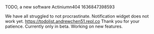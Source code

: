 TODO, a new software
Actiniumn404
1636847398593

We have all struggled to not procrastinate. Notification widget does not work yet. <https://todolist.andrewchen51.repl.co>
Thank you for your patience. Currently only in beta. Working on new features.
